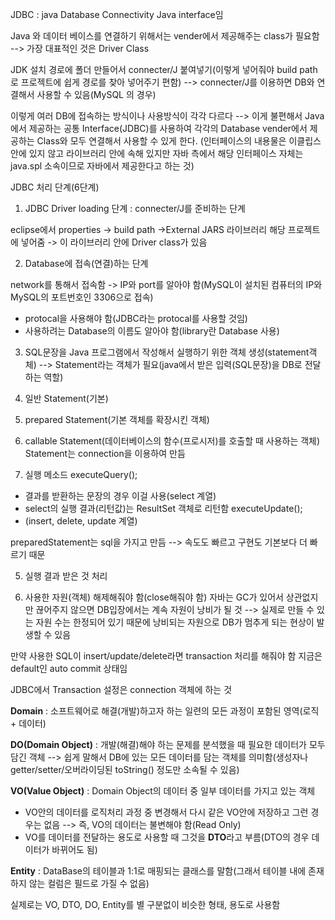 JDBC : java Database Connectivity
Java interface임

Java 와 데이터 베이스를 연결하기 위해서는 vender에서 제공해주는 class가 필요함
--> 가장 대표적인 것은 Driver Class

JDK 설치 경로에 폴더 만들어서 connecter/J 붙여넣기(이렇게 넣어줘야 build path로 프로젝트에 쉽게 경로를 찾아 넣어주기 편함)
--> connecter/J를 이용하면 DB와 연결해서 사용할 수 있음(MySQL 의 경우)

이렇게 여러 DB에 접속하는 방식이나 사용방식이 각각 다르다
--> 이게 불편해서 Java에서 제공하는 공통 Interface(JDBC)를 사용하여 각각의 Database vender에서 제공하는 Class와 모두 연결해서 사용할 수 있게 한다.
(인터페이스의 내용물은 이클립스 안에 있지 않고 라이브러리 안에 속해 있지만 자바 측에서 해당 인터페이스 자체는 java.spl 소속이므로 자바에서 제공한다고 하는 것)

JDBC 처리 단계(6단계)


1. JDBC Driver loading 단계 : connecter/J를 준비하는 단계

eclipse에서 properties -> build path ->External JARS 라이브러리 해당 프로젝트에 넣어줌 -> 이 라이브러리 안에 Driver class가 있음


2. Database에 접속(연결)하는 단계

network를 통해서 접속함 -> 
IP와 port를 알아야 함(MySQL이 설치된 컴퓨터의 IP와 MySQL의 포트번호인 3306으로 접속) 
+ protocal을 사용해야 함(JDBC라는 protocal를 사용할 것임) 
+ 사용하려는 Database의 이름도 알아야 함(library란 Database 사용)


3. SQL문장을 Java 프로그램에서 작성해서 실행하기 위한 객체 생성(statement객체)
--> Statement라는 객체가 필요(java에서 받은 입력(SQL문장)을 DB로 전달하는 역할)
1. 일반 Statement(기본)
2. prepared Statement(기본 객체를 확장시킨 객체)
3. callable Statement(데이터베이스의 함수(프로시저)를 호출할 때 사용하는 객체)
Statement는 connection을 이용하여 만듬


4. 실행 메소드
executeQuery();
- 결과를 받환하는 문장의 경우 이걸 사용(select 계열)
- select의 실행 결과(리턴값)는 ResultSet 객체로 리턴함
executeUpdate();
- (insert, delete, update 계열)

preparedStatement는 sql을 가지고 만듬 --> 속도도 빠르고 구현도 기본보다 더 빠르기 때문


5. 실행 결과 받은 것 처리


6. 사용한 자원(객체) 해제해줘야 함(close해줘야 함)
자바는 GC가 있어서 상관없지만 끊어주지 않으면 DB입장에서는 계속 자원이 낭비가 될 것
--> 실제로 만들 수 있는 자원 수는 한정되어 있기 때문에 낭비되는 자원으로 DB가 멈추게 되는 현상이 발생할 수 있음

만약 사용한 SQL이 insert/update/delete라면 transaction 처리를 해줘야 함
지금은 default인 auto commit 상태임

JDBC에서 Transaction 설정은 connection 객체에 하는 것


**Domain** : 소프트웨어로 해결(개발)하고자 하는 일련의 모든 과정이 포함된 영역(로직 + 데이터)

**DO(Domain Object)** : 개발(해결)해야 하는 문제를 분석했을 때 필요한 데이터가 모두 담긴 객체
--> 쉽게 말해서 DB에 있는 모든 데이터를 담는 객체를 의미함(생성자나 getter/setter/오버라이딩된 toString() 정도만 소속될 수 있음)

**VO(Value Object)** : Domain Object의 데이터 중 일부 데이터를 가지고 있는 객체
- VO안의 데이터를 로직처리 과정 중 변경해서 다시 같은 VO안에 저장하고 그런 경우는 없음 --> 즉, VO의 데이터는 불변해야 함(Read Only)
-  VO를 데이터를 전달하는 용도로 사용할 때 그것을 **DTO**라고 부름(DTO의 경우 데이터가 바뀌어도 됨)

**Entity** : DataBase의 테이블과 1:1로 매핑되는 클래스를 말함(그래서 테이블 내에 존재하지 않는 컬럼은 필드로 가질 수 없음)

실제로는 VO, DTO, DO, Entity를 별 구분없이 비슷한 형태, 용도로 사용함